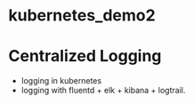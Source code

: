 # kubernetes_demo2

# Centralized Logging
- logging in kubernetes
- logging with fluentd + elk + kibana + logtrail.
